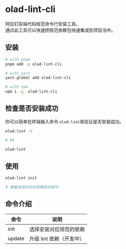 # olad-lint-cli

阿拉钉前端代码规范命令行安装工具。  
通过此工具可以快速把规范依赖包快速集成到项目当中。

## 安装

```bash
# with pnpm
pnpm add -g olad-lint-cli

# with yarn
yarn global add olad-lint-cli

# with npm
npm i -g  olad-lint-cli
```

## 检查是否安装成功

你可以简单在终端输入命令 `olad-lint`来验证是否安装成功。

```bash
olad-lint -V

# OR

olad-lint
```

## 使用

```bash
olad-lint init

# 接着选择对应的依赖回车即可
```

## 命令介绍

| 命令   | 说明                     |
| ------ | ------------------------ |
| init   | 选择安装对应规范的依赖   |
| update | 升级 lint 依赖（开发中） |
